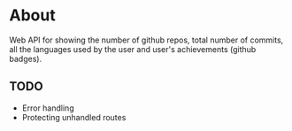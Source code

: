 # About

Web API for showing the number of github repos, total number of commits, all the languages used by the user and user's achievements (github badges).

## TODO

- Error handling
- Protecting unhandled routes

